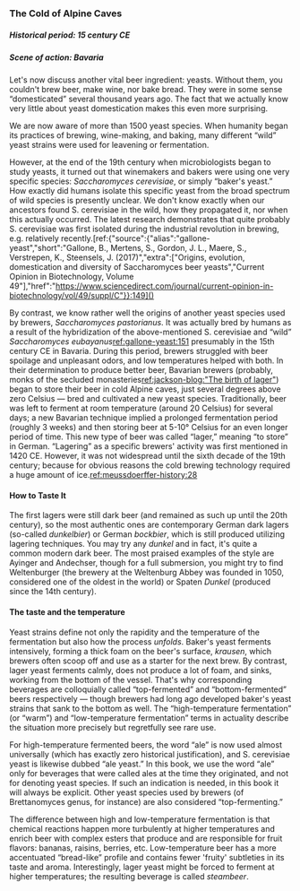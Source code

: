 ### The Cold of Alpine Caves

##### Historical period: 15 century CE
##### Scene of action: Bavaria

Let's now discuss another vital beer ingredient: yeasts. Without them, you couldn't brew beer, make wine, nor bake bread. They were in some sense “domesticated” several thousand years ago. The fact that we actually know very little about yeast domestication makes this even more surprising.

We are now aware of more than 1500 yeast species. When humanity began its practices of brewing, wine-making, and baking, many different “wild” yeast strains were used for leavening or fermentation.

However, at the end of the 19th century when microbiologists began to study yeasts, it turned out that winemakers and bakers were using one very specific species: *Saccharomyces cerevisiae*, or simply “baker's yeast.” How exactly did humans isolate this specific yeast from the broad spectrum of wild species is presently unclear. We don't know exactly when our ancestors found S. cerevisiae in the wild, how they propagated it, nor when this actually occurred. The latest research demonstrates that quite probably S. cerevisiae was first isolated during the industrial revolution in brewing, e.g. relatively recently.[ref:{"source":{"alias":"gallone-yeast","short":"Gallone, B., Mertens, S., Gordon, J. L., Maere, S., Verstrepen, K., Steensels, J. (2017)","extra":["Origins, evolution, domestication and diversity of Saccharomyces beer yeasts","Current Opinion in Biotechnology, Volume 49"],"href":"https://www.sciencedirect.com/journal/current-opinion-in-biotechnology/vol/49/suppl/C"}}:149]()

By contrast, we know rather well the origins of another yeast species used by brewers, *Saccharomyces pastorianus*. It was actually bred by humans as a result of the hybridization of the above-mentioned S. cerevisiae and “wild” *Saccharomyces eubayanus*[ref:gallone-yeast:151]() presumably in the 15th century CE in Bavaria. During this period, brewers struggled with beer spoilage and unpleasant odors, and low temperatures helped with both. In their determination to produce better beer, Bavarian brewers (probably, monks of the secluded monasteries[ref:jackson-blog:"The birth of lager"](http://www.beerhunter.com/documents/19133-000255.html)) began to store their beer in cold Alpine caves, just several degrees above zero Celsius — bred and cultivated a new yeast species. Traditionally, beer was left to ferment at room temperature (around 20 Celsius) for several days; a new Bavarian technique implied a prolonged fermentation period (roughly 3 weeks) and then storing beer at 5-10° Celsius for an even longer period of time. This new type of beer was called “lager,” meaning “to store” in German. “Lagering” as a specific brewers' activity was first mentioned in 1420 CE. However, it was not widespread until the sixth decade of the 19th century; because for obvious reasons the cold brewing technology required a huge amount of ice.[ref:meussdoerffer-history:28]()

#### How to Taste It

The first lagers were still dark beer (and remained as such up until the 20th century), so the most authentic ones are contemporary German dark lagers (so-called *dunkelbier*) or German *bockbier*, which is still produced utilizing lagering techniques. You may try any *dunkel* and in fact, it's quite a common modern dark beer. The most praised examples of the style are Ayinger and Andechser, though for a full submersion, you might try to find Weltenburger (the brewery at the Weltenburg Abbey was founded in 1050, considered one of the oldest in the world) or Spaten *Dunkel* (produced since the 14th century).

#### The taste and the temperature

Yeast strains define not only the rapidity and the temperature of the fermentation but also how the process *unfolds*. Baker's yeast ferments intensively, forming a thick foam on the beer's surface, *krausen*, which brewers often scoop off and use as a starter for the next brew. By contrast, lager yeast ferments calmly, does not produce a lot of foam, and sinks, working from the bottom of the vessel. That's why corresponding beverages are colloquially called “top-fermented” and “bottom-fermented” beers respectively — though brewers had long ago developed baker's yeast strains that sank to the bottom as well. The “high-temperature fermentation” (or “warm”) and “low-temperature fermentation” terms in actuality describe the situation more precisely but regretfully see rare use.

For high-temperature fermented beers, the word “ale” is now used almost universally (which has exactly zero historical justification), and S. cerevisiae yeast is likewise dubbed “ale yeast.” In this book, we use the word “ale” only for beverages that were called ales at the time they originated, and not for denoting yeast species. If such an indication is needed, in this book it will always be explicit. Other yeast species used by brewers (of Brettanomyces genus, for instance) are also considered “top-fermenting.” 

The difference between high and low-temperature fermentation is that chemical reactions happen more turbulently at higher temperatures and enrich beer with complex esters that produce and are responsible for fruit flavors: bananas, raisins, berries, etc. Low-temperature beer has a more accentuated “bread-like” profile and contains fewer 'fruity' subtleties in its taste and aroma. Interestingly, lager yeast might be forced to ferment at higher temperatures; the resulting beverage is called *steambeer*.

